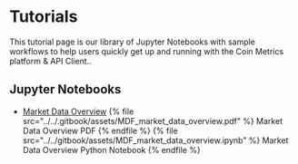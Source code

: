 # Tutorials

This tutorial page is our library of Jupyter Notebooks with sample workflows to help users quickly get up and running with the Coin Metrics platform & API Client..

## Jupyter Notebooks
* [Market Data Overview](MDF_market_data_overview.md) {% file src="../../.gitbook/assets/MDF_market_data_overview.pdf" %} Market Data Overview PDF {% endfile %} {% file src="../../gitbook/assets/MDF_market_data_overview.ipynb" %} Market Data Overview Python Notebook {% endfile %}